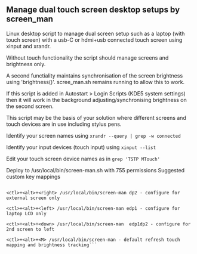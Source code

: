  ## Manage dual touch screen desktop setups by screen_man

 Linux desktop script to manage dual screen setup such as a laptop (with touch screen) with a usb-C or hdmi+usb connected touch screen using xinput and xrandr. 
 
 Without touch functionality the script should manage screens and brightness only. 
 
 A second functiality maintains synchronisation of the screen brightness using 'brightness()'. scree_man.sh remains running to allow this to work.
 
 If this script is added in Autostart > Login Scripts (KDE5 system settings) then it will work in the background adjusting/synchronising brightness on the second screen.
 
 This script may be the basis of your solution where different screens and touch devices are in use including stylus pens.

 Identify your screen names using
 `xrandr --query | grep -w connected`

 Identify your input devices (touch input) using 
 `xinput --list`

 Edit your touch screen device names as in `grep 'TSTP MTouch'` 

 Deploy to /usr/local/bin/screen-man.sh with 755 permissions
 Suggested custom key mappings
   
```<ctl>+<alt>+<up> /usr/local/bin/screen-man edp1dp2 - configure for 2nd screen to right

<ctl>+<alt>+<right> /usr/local/bin/screen-man dp2 - configure for external screen only

<ctl>+<alt>+<left> /usr/local/bin/screen-man edp1 - configure for laptop LCD only

<ctl>+<alt>+<down> /usr/local/bin/screen-man  edp1dp2 - configure for 2nd screen to left

<ctl>+<alt>+<M> /usr/local/bin/screen-man - default refresh touch mapping and brightness tracking```


